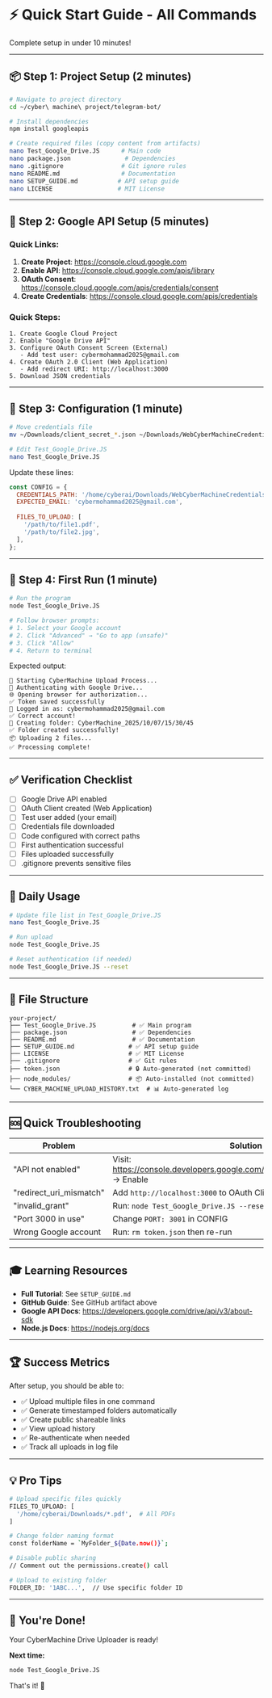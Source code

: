 # ⚡ Quick Start Guide - All Commands

Complete setup in under 10 minutes!

---

## 📦 Step 1: Project Setup (2 minutes)

```bash
# Navigate to project directory
cd ~/cyber\ machine\ project/telegram-bot/

# Install dependencies
npm install googleapis

# Create required files (copy content from artifacts)
nano Test_Google_Drive.JS      # Main code
nano package.json               # Dependencies
nano .gitignore                # Git ignore rules
nano README.md                 # Documentation
nano SETUP_GUIDE.md           # API setup guide
nano LICENSE                  # MIT License
```

---

## 🔧 Step 2: Google API Setup (5 minutes)

### Quick Links:
1. **Create Project**: https://console.cloud.google.com
2. **Enable API**: https://console.cloud.google.com/apis/library
3. **OAuth Consent**: https://console.cloud.google.com/apis/credentials/consent
4. **Create Credentials**: https://console.cloud.google.com/apis/credentials

### Quick Steps:
```
1. Create Google Cloud Project
2. Enable "Google Drive API"
3. Configure OAuth Consent Screen (External)
   - Add test user: cybermohammad2025@gmail.com
4. Create OAuth 2.0 Client (Web Application)
   - Add redirect URI: http://localhost:3000
5. Download JSON credentials
```

---

## 🎯 Step 3: Configuration (1 minute)

```bash
# Move credentials file
mv ~/Downloads/client_secret_*.json ~/Downloads/WebCyberMachineCredentialsOuth.json

# Edit Test_Google_Drive.JS
nano Test_Google_Drive.JS
```

Update these lines:
```javascript
const CONFIG = {
  CREDENTIALS_PATH: '/home/cyberai/Downloads/WebCyberMachineCredentialsOuth.json',
  EXPECTED_EMAIL: 'cybermohammad2025@gmail.com',
  
  FILES_TO_UPLOAD: [
    '/path/to/file1.pdf',
    '/path/to/file2.jpg',
  ],
};
```

---

## 🚀 Step 4: First Run (1 minute)

```bash
# Run the program
node Test_Google_Drive.JS

# Follow browser prompts:
# 1. Select your Google account
# 2. Click "Advanced" → "Go to app (unsafe)"
# 3. Click "Allow"
# 4. Return to terminal
```

Expected output:
```
🤖 Starting CyberMachine Upload Process...
🔐 Authenticating with Google Drive...
🌐 Opening browser for authorization...
✅ Token saved successfully
👤 Logged in as: cybermohammad2025@gmail.com
✅ Correct account!
📁 Creating folder: CyberMachine_2025/10/07/15/30/45
✅ Folder created successfully!
📦 Uploading 2 files...
✅ Processing complete!
```

---



## ✅ Verification Checklist

- [ ] Google Drive API enabled
- [ ] OAuth Client created (Web Application)
- [ ] Test user added (your email)
- [ ] Credentials file downloaded
- [ ] Code configured with correct paths
- [ ] First authentication successful
- [ ] Files uploaded successfully
- [ ] .gitignore prevents sensitive files

---

## 🔄 Daily Usage

```bash
# Update file list in Test_Google_Drive.JS
nano Test_Google_Drive.JS

# Run upload
node Test_Google_Drive.JS

# Reset authentication (if needed)
node Test_Google_Drive.JS --reset
```

---

## 📝 File Structure

```
your-project/
├── Test_Google_Drive.JS          # ✅ Main program
├── package.json                  # ✅ Dependencies
├── README.md                     # ✅ Documentation
├── SETUP_GUIDE.md               # ✅ API setup guide
├── LICENSE                      # ✅ MIT License
├── .gitignore                   # ✅ Git rules
├── token.json                   # 🔒 Auto-generated (not committed)
├── node_modules/                # 📦 Auto-installed (not committed)
└── CYBER_MACHINE_UPLOAD_HISTORY.txt  # 📊 Auto-generated log
```

---

## 🆘 Quick Troubleshooting

| Problem | Solution |
|---------|----------|
| "API not enabled" | Visit: https://console.developers.google.com/apis/api/drive.googleapis.com → Enable |
| "redirect_uri_mismatch" | Add `http://localhost:3000` to OAuth Client |
| "invalid_grant" | Run: `node Test_Google_Drive.JS --reset` |
| "Port 3000 in use" | Change `PORT: 3001` in CONFIG |
| Wrong Google account | Run: `rm token.json` then re-run |

---

## 🎓 Learning Resources

- **Full Tutorial**: See `SETUP_GUIDE.md`
- **GitHub Guide**: See GitHub artifact above
- **Google API Docs**: https://developers.google.com/drive/api/v3/about-sdk
- **Node.js Docs**: https://nodejs.org/docs

---

## 🏆 Success Metrics

After setup, you should be able to:
- ✅ Upload multiple files in one command
- ✅ Generate timestamped folders automatically
- ✅ Create public shareable links
- ✅ View upload history
- ✅ Re-authenticate when needed
- ✅ Track all uploads in log file

---

## 💡 Pro Tips

```bash
# Upload specific files quickly
FILES_TO_UPLOAD: [
  '/home/cyberai/Downloads/*.pdf',  # All PDFs
]

# Change folder naming format
const folderName = `MyFolder_${Date.now()}`;

# Disable public sharing
// Comment out the permissions.create() call

# Upload to existing folder
FOLDER_ID: '1ABC...',  // Use specific folder ID
```

---

## 🎉 You're Done!

Your CyberMachine Drive Uploader is ready!

**Next time:**
```bash
node Test_Google_Drive.JS
```

That's it! 🚀
